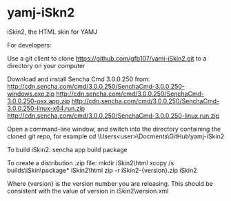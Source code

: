 yamj-iSkn2
==========

iSkin2, the HTML skin for YAMJ

For developers:

Use a git client to clone https://github.com/gfb107/yamj-iSkin2.git to a directory on your computer

Download and install Sencha Cmd 3.0.0.250 from:
	http://cdn.sencha.com/cmd/3.0.0.250/SenchaCmd-3.0.0.250-windows.exe.zip
	http://cdn.sencha.com/cmd/3.0.0.250/SenchaCmd-3.0.0.250-osx.app.zip
	http://cdn.sencha.com/cmd/3.0.0.250/SenchaCmd-3.0.0.250-linux-x64.run.zip
	http://cdn.sencha.com/cmd/3.0.0.250/SenchaCmd-3.0.0.250-linux.run.zip

Open a command-line window, and switch into the directory containing the cloned git repo, for example
	cd \Users\<user>\Docments\GitHub\yamj-iSkin2

To build iSkin2:
	sencha app build package
	
To create a distribution .zip file:
	mkdir iSkin2\html
	xcopy /s builds\iSkin\package\* iSkin2\html
	zip -r iSkin2-{version}.zip iSkin2
	
Where {version} is the version number you are releasing.  This should be consistent with the value of version in iSkin2\version.xml	
